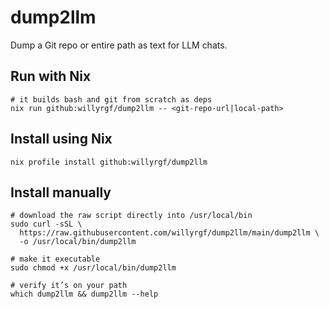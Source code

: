 # dump2llm

Dump a Git repo or entire path as text for LLM chats.

## Run with Nix
```
# it builds bash and git from scratch as deps
nix run github:willyrgf/dump2llm -- <git-repo-url|local-path>
```

## Install using Nix
```
nix profile install github:willyrgf/dump2llm
```

## Install manually
```
# download the raw script directly into /usr/local/bin
sudo curl -sSL \
  https://raw.githubusercontent.com/willyrgf/dump2llm/main/dump2llm \
  -o /usr/local/bin/dump2llm

# make it executable
sudo chmod +x /usr/local/bin/dump2llm

# verify it’s on your path
which dump2llm && dump2llm --help
```

